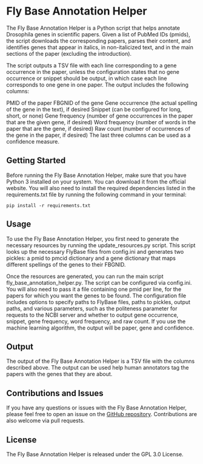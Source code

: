 # Fly Base Annotation Helper
The Fly Base Annotation Helper is a Python script that helps annotate Drosophila genes in scientific papers. Given a list 
of PubMed IDs (pmids), the script downloads the corresponding papers, parses their content, and identifies genes that 
appear in italics, in non-italicized text, and in the main sections of the paper (excluding the introduction).

The script outputs a TSV file with each line corresponding to a gene occurrence in the paper, unless the configuration 
states that no gene occurrence or snippet should be output, in which case each line corresponds to one gene in one paper.
The output includes the following columns:

PMID of the paper
FBGNID of the gene
Gene occurrence (the actual spelling of the gene in the text), if desired
Snippet (can be configured for long, short, or none)
Gene frequency (number of gene occurrences in the paper that are the given gene, if desired)
Word frequency (number of words in the paper that are the gene, if desired)
Raw count (number of occurrences of the gene in the paper, if desired)
The last three columns can be used as a confidence measure.

## Getting Started
Before running the Fly Base Annotation Helper, make sure that you have Python 3 installed on your system. You can download
it from the official website. You will also need to install the required dependencies listed in the requirements.txt file
by running the following command in your terminal:

```pip install -r requirements.txt```

## Usage
To use the Fly Base Annotation Helper, you first need to generate the necessary resources by running the 
update_resources.py script. This script looks up the necessary FlyBase files from config.ini and generates two pickles: 
a pmid to pmcid dictionary and a gene dictionary that maps different spellings of the genes to their FBGNID.

Once the resources are generated, you can run the main script fly_base_annotation_helper.py. The script can be 
configured via config.ini. You will also need to pass it a file containing one pmid per line, for the papers for which you
want the genes to be found. The configuration file includes options to specify paths to FlyBase files, paths to pickles,
output paths, and various parameters, such as the politeness parameter for requests to the NCBI server and whether to 
output gene occurrence, snippet, gene frequency, word frequency, and raw count. If you use the machine learning algorithm, the output will be paper, gene and confidence.

## Output
The output of the Fly Base Annotation Helper is a TSV file with the columns described above. The output can be used help
human annotators tag the papers with the genes that they are about.

## Contributions and Issues
If you have any questions or issues with the Fly Base Annotation Helper, please feel free to open an issue on the [GitHub 
repository](https://github.com/grivaz/FlyBaseAnnotationHelper). Contributions are also welcome via pull requests.

## License
The Fly Base Annotation Helper is released under the GPL 3.0 License.
